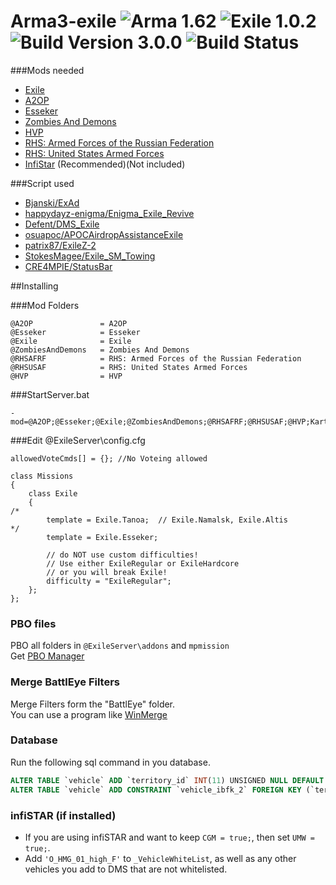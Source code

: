 # Arma3-exile ![Arma 1.62](https://img.shields.io/badge/Arma-1.62-blue.svg?style=plastic) ![Exile 1.0.2](https://img.shields.io/badge/Exile-1.0.2-C72651.svg?style=plastic) ![Build Version 3.0.0](https://img.shields.io/badge/Build_Version-3.0.0-lightgrey.svg?style=plastic) ![Build Status](https://img.shields.io/badge/Build-Testing-yellowgreen.svg?style=plastic)

###Mods needed

* [Exile](http://www.exilemod.com/)
* [A2OP](http://steamcommunity.com/sharedfiles/filedetails/?id=724594534)
* [Esseker](http://steamcommunity.com/sharedfiles/filedetails/?id=498101407)
* [Zombies And Demons](http://steamcommunity.com/sharedfiles/filedetails/?id=501966277)
* [HVP](http://www.omnicidal.com/hvp)
* [RHS: Armed Forces of the Russian Federation](http://www.rhsmods.org/mod/1)
* [RHS: United States Armed Forces](http://www.rhsmods.org/mod/2)
* [InfiStar](http://infistar.de) (Recommended)(Not included)

###Script used

* [Bjanski/ExAd](https://github.com/Bjanski/ExAd)
* [happydayz-enigma/Enigma_Exile_Revive](https://github.com/happydayz-enigma/Enigma_Exile_Revive)
* [Defent/DMS_Exile](https://github.com/Defent/DMS_Exile)
* [osuapoc/APOCAirdropAssistanceExile](https://github.com/osuapoc/APOCAirdropAssistanceExile)
* [patrix87/ExileZ-2](https://github.com/patrix87/ExileZ-2)
* [StokesMagee/Exile_SM_Towing](https://github.com/StokesMagee/Exile_SM_Towing)
* [CRE4MPIE/StatusBar](https://github.com/CRE4MPIE/StatusBar)


##Installing

###Mod Folders
```
@A2OP				= A2OP
@Esseker			= Esseker
@Exile				= Exile
@ZombiesAndDemons	= Zombies And Demons
@RHSAFRF			= RHS: Armed Forces of the Russian Federation
@RHSUSAF			= RHS: United States Armed Forces
@HVP				= HVP
```

###StartServer.bat
```
-mod=@A2OP;@Esseker;@Exile;@ZombiesAndDemons;@RHSAFRF;@RHSUSAF;@HVP;Kart;Mark;Heli;expansion;
```

###Edit @ExileServer\config.cfg
```
allowedVoteCmds[] = {}; //No Voteing allowed

class Missions
{
	class Exile
	{
/*
		template = Exile.Tanoa;  // Exile.Namalsk, Exile.Altis
*/
		template = Exile.Esseker;
		
		// do NOT use custom difficulties!
		// Use either ExileRegular or ExileHardcore
		// or you will break Exile!
		difficulty = "ExileRegular";
	}; 
};
```

### PBO  files
PBO all folders in ```@ExileServer\addons``` and ```mpmission```  
Get [PBO Manager](http://www.armaholic.com/page.php?id=16369)

### Merge BattlEye Filters
Merge Filters form the "BattlEye" folder.  
You can use a program like [WinMerge](http://winmerge.org/)

### Database
Run the following sql command in you database. 
```sql
ALTER TABLE `vehicle` ADD `territory_id` INT(11) UNSIGNED NULL DEFAULT NULL;
ALTER TABLE `vehicle` ADD CONSTRAINT `vehicle_ibfk_2` FOREIGN KEY (`territory_id`) REFERENCES `territory`(`id`) ON DELETE CASCADE ON UPDATE RESTRICT;
```

### infiSTAR (if installed)
* If you are using infiSTAR and want to keep ```CGM = true;```, then set ```UMW = true;```.
* Add ```'O_HMG_01_high_F'``` to ```_VehicleWhiteList```, as well as any other vehicles you add to DMS that are not whitelisted.
